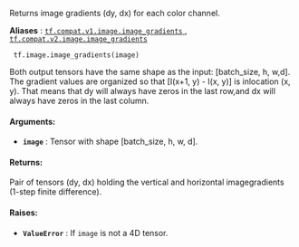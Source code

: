 Returns image gradients (dy, dx) for each color channel.

**Aliases** : [ `tf.compat.v1.image.image_gradients` ](/api_docs/python/tf/image/image_gradients), [ `tf.compat.v2.image.image_gradients` ](/api_docs/python/tf/image/image_gradients)

```
 tf.image.image_gradients(image) 
```

Both output tensors have the same shape as the input: [batch_size, h, w,d]. The gradient values are organized so that [I(x+1, y) - I(x, y)] is inlocation (x, y). That means that dy will always have zeros in the last row,and dx will always have zeros in the last column.

#### Arguments:
- **`image`** : Tensor with shape [batch_size, h, w, d].


#### Returns:
Pair of tensors (dy, dx) holding the vertical and horizontal imagegradients (1-step finite difference).

#### Raises:
- **`ValueError`** : If  `image`  is not a 4D tensor.
